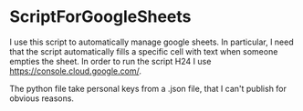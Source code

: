 # ScriptForGoogleSheets

I use this script to automatically manage google sheets. 
In particular, I need that the script automatically fills a specific cell with text when someone empties the sheet.
In order to run the script H24 I use https://console.cloud.google.com/.

The python file take personal keys from a .json file, that I can't publish for obvious reasons.
